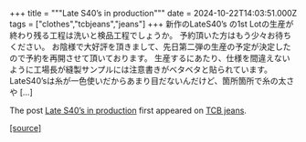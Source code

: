 +++
title = """Late S40’s in production"""
date = 2024-10-22T14:03:51.000Z
tags = ["clothes","tcbjeans","jeans"]
+++
新作のLateS40’s の1st Lotの生産が終わり残る工程は洗いと検品工程でしょうか。 予約頂いた方はもう少々お待ちください。 お陰様で大好評を頂きまして、先日第二弾の生産の予定が決定したので予約を再開させて頂いております。 生産するにあたり、仕様を間違えないように工場長が縫製サンプルには注意書きがベタベタと貼られています。 LateS40’sは糸が一色使いだからあまり目だないんだけど、箇所箇所で糸の太さや \[…\]

The post [Late S40’s in production](http://tcbjeans.com/2024/10/22/49641) first appeared on [TCB jeans](http://tcbjeans.com).

[[source]](http://tcbjeans.com/2024/10/22/49641)

